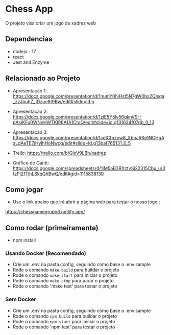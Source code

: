 # Chess App

O projeto visa criar um jogo de xadrez web

## Dependencias

- nodejs - 17
- react
- Jest and Enzyme

## Relacionado ao Projeto

- Apresentação 1:
 https://docs.google.com/presentation/d/1numY0hiHst5N7gW0bs2QIsga_zzJouhZ_jDzue8t9Bw/edit#slide=id.p

- Apresentação 2:
 https://docs.google.com/presentation/d/1ziE5Y5lv56qknVS--pAsiKFu0WNvHWTKl96A1A1CtoQ/edit#slide=id.g131634f07db_0_13

- Apresentação 3:
https://docs.google.com/presentation/d/1celCfnzvw8_XbnJRKe1NCHgAxLdAeTE7jHylhHoNwcg/edit#slide=id.g13baf765131_0_5

- Trello: 
https://trello.com/b/GlxV9LBh/xadrez

- Gráfico de Gantt: 
https://docs.google.com/spreadsheets/d/1iM5aB3RXztvSj22315Cbu_ur3tzPj2fTjhLSkqQhBwQ/edit#gid=1115838130

## Como jogar

- Use o link abaixo que irá abrir a página web para testar o nosso jogo :

https://chessgamegrupo6.netlify.app/

## Como rodar (primeiramente)

 - npm install

### Usando Docker (Recomendado)

- Crie um .env na pasta config, seguindo como base o .env.sample
- Rode o comando `make build` para buildar o projeto
- Rode o comando `make start` para iniciar o projeto
- Rode o comando `make stop` para parar o projeto
- Rode o comando 'make test' para testar o projeto

### Sem Docker

- Crie um .env na pasta config, seguindo como base o .env.sample
- Rode o comando `npm build` para buildar o projeto
- Rode o comando `npm start` para iniciar o projeto
- Rode o comando 'npm test' para testar o projeto
